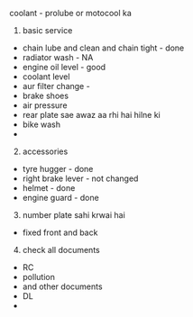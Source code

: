 

  
coolant - prolube or motocool ka  
  
1. basic service  
- chain lube and clean and chain tight - done  
- radiator wash - NA  
- engine oil level - good  
- coolant level  
- aur filter change - 
- brake shoes  
- air pressure 
- rear plate sae awaz aa rhi hai hilne ki 
- bike wash 
- 
  
  
2. accessories  
- tyre hugger - done  
- right brake lever - not changed  
- helmet - done  
- engine guard - done  
  
  
3. number plate sahi krwai hai  
- fixed front and back  
  
  
4. check all documents  
- RC  
- pollution  
- and other documents  
- DL  
-